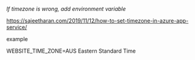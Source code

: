 *If timezone is wrong, add environment variable*

https://sajeetharan.com/2019/11/12/how-to-set-timezone-in-azure-app-service/

example

WEBSITE_TIME_ZONE=AUS Eastern Standard Time
